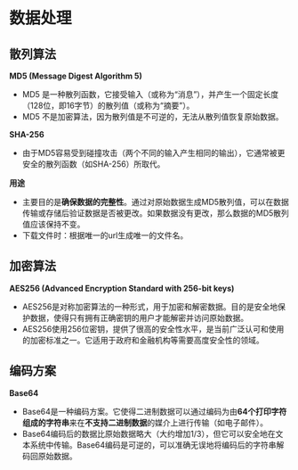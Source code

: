 # 数据处理

## 散列算法

**MD5 (Message Digest Algorithm 5)**

- MD5 是一种散列函数，它接受输入（或称为“消息”），并产生一个固定长度（128位，即16字节）的散列值（或称为“摘要”）。
- MD5 不是加密算法，因为散列值是不可逆的，无法从散列值恢复原始数据。

**SHA-256**

- 由于MD5容易受到碰撞攻击（两个不同的输入产生相同的输出），它通常被更安全的散列函数（如SHA-256）所取代。

**用途**

- 主要目的是**确保数据的完整性**。通过对原始数据生成MD5散列值，可以在数据传输或存储后验证数据是否被更改。如果数据没有更改，那么数据的MD5散列值应该保持不变。
- 下载文件时：根据唯一的url生成唯一的文件名。

## 加密算法

**AES256 (Advanced Encryption Standard with 256-bit keys)**

- AES256是对称加密算法的一种形式，用于加密和解密数据。目的是安全地保护数据，使得只有拥有正确密钥的用户才能解密并访问原始数据。
- AES256使用256位密钥，提供了很高的安全性水平，是当前广泛认可和使用的加密标准之一。它适用于政府和金融机构等需要高度安全性的领域。

## 编码方案

**Base64**

- Base64是一种编码方案。它使得二进制数据可以通过编码为由**64个打印字符组成的字符串**来在**不支持二进制数据**的媒介上进行传输（如电子邮件）。
- Base64编码后的数据比原始数据略大（大约增加1/3），但它可以安全地在文本系统中传输。Base64编码是可逆的，可以准确无误地将编码后的字符串解码回原始数据。
